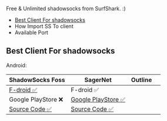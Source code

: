 Free & Unlimited shadowsocks from SurfShark. :)

* [Best Client For shadowsocks](https://github.com/vpnland/SS#best-client-for-shadowsocks)
* How Import SS To client
* Available Port

## Best Client For shadowsocks

Android:

| ShadowSocks Foss | SagerNet | Outline |  |
| -------- | -------- | -------- | ------- |
| [F-droid :white_check_mark:](https://f-droid.org/en/packages/com.gitlab.mahc9kez.shadowsocks.foss/) | F-droid :white_check_mark:     |      |
|     Google PlayStore :x:   |     [Google PlayStore :white_check_mark:](https://play.google.com/store/apps/details?id=io.nekohasekai.sagernet)     |          |
|[Source Code :white_check_mark:](https://gitlab.com/mahc9kez/shadowsocks-android-foss) | [Source Code :white_check_mark:](https://github.com/SagerNet/SagerNet) 
 
